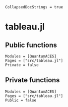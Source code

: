 ```@meta
CollapsedDocStrings = true
```

# tableau.jl

## Public functions

```@autodocs; canonical=false
Modules = [QuantumACES]
Pages = ["src/tableau.jl"]
Private = false
```

## Private functions

```@autodocs
Modules = [QuantumACES]
Pages = ["src/tableau.jl"]
Public = false
```
